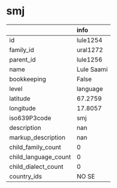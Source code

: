 # smj
|                      | info       |
|:---------------------|:-----------|
| id                   | lule1254   |
| family_id            | ural1272   |
| parent_id            | lule1256   |
| name                 | Lule Saami |
| bookkeeping          | False      |
| level                | language   |
| latitude             | 67.2759    |
| longitude            | 17.8057    |
| iso639P3code         | smj        |
| description          | nan        |
| markup_description   | nan        |
| child_family_count   | 0          |
| child_language_count | 0          |
| child_dialect_count  | 0          |
| country_ids          | NO SE      |